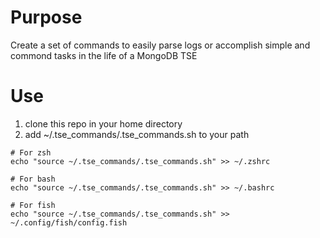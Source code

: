 # Purpose
Create a set of commands to easily parse logs or accomplish simple and commond tasks in the life of a MongoDB TSE

# Use
1. clone this repo in your home directory
2. add ~/.tse_commands/.tse_commands.sh to your path
```
# For zsh
echo "source ~/.tse_commands/.tse_commands.sh" >> ~/.zshrc
```

```
# For bash
echo "source ~/.tse_commands/.tse_commands.sh" >> ~/.bashrc
```

```
# For fish
echo "source ~/.tse_commands/.tse_commands.sh" >> ~/.config/fish/config.fish
```